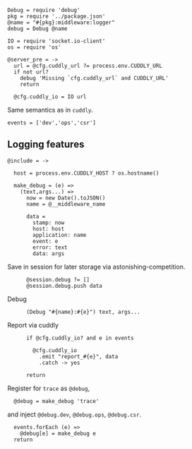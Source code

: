     Debug = require 'debug'
    pkg = require '../package.json'
    @name = "#{pkg}:middleware:logger"
    debug = Debug @name

    IO = require 'socket.io-client'
    os = require 'os'

    @server_pre = ->
      url = @cfg.cuddly_url ?= process.env.CUDDLY_URL
      if not url?
        debug 'Missing `cfg.cuddly_url` and CUDDLY_URL'
        return

      @cfg.cuddly_io = IO url

Same semantics as in `cuddly`.

    events = ['dev','ops','csr']

Logging features
----------------

    @include = ->

      host = process.env.CUDDLY_HOST ? os.hostname()

      make_debug = (e) =>
        (text,args...) =>
          now = new Date().toJSON()
          name = @__middleware_name

          data =
            stamp: now
            host: host
            application: name
            event: e
            error: text
            data: args

Save in session for later storage via astonishing-competition.

          @session.debug ?= []
          @session.debug.push data

Debug

          (Debug "#{name}:#{e}") text, args...

Report via cuddly

          if @cfg.cuddly_io? and e in events

            @cfg.cuddly_io
              .emit "report_#{e}", data
              .catch -> yes

          return

Register for `trace` as `@debug`,

      @debug = make_debug 'trace'

and inject `@debug.dev`, `@debug.ops`, `@debug.csr`.

      events.forEach (e) =>
        @debug[e] = make_debug e
      return
